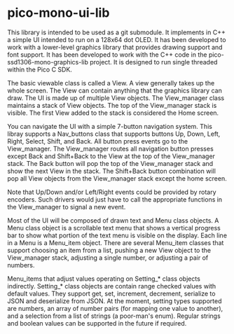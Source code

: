 # pico-mono-ui-lib

This library is intended to be used as a git submodule. It
implements in C++ a simple UI intended to run on a 128x64 dot OLED.
It has been developed to work with a lower-level graphics library
that provides drawing support and font support. It has been
developed to work with the C++ code in the
pico-ssd1306-mono-graphics-lib project. It is designed to run single
threaded within the Pico C SDK.

The basic viewable class is called a View. A view generally takes
up the whole screen. The View can contain anything that the
graphics library can draw. The UI is made up of multiple View
objects. The View_manager class maintains a stack of View
objects. The top of the View_manager stack is visible. The first
View added to the stack is considered the Home screen.

You can navigate the UI with a simple 7-button navigation
system. This libray supports a Nav_buttons class that
supports buttons Up, Down, Left, Right, Select, Shift, and Back.
All button press events go to the View_manager. The View_manager
routes all navigation button presses except Back and Shift+Back
to the View at the top of the View_manager stack. The Back
button will pop the top of the View_manager stack and show the
next View in the stack. The Shift+Back button combination will
pop all View objects from the View_manager stack except the home
screen.

Note that Up/Down and/or Left/Right events could be provided
by rotary encoders. Such drivers would just have to call
the appropriate functions in the View_manager to signal a new
event.

Most of the UI will be composed of drawn text and Menu class
objects. A Menu class object is a scrollable text menu that
shows a vertical progress bar to show what portion of the
text menu is visible on the display. Each line in a Menu is a
Menu_item object. There are several Menu_item classes that
support choosing an item from a list, pushing a new View object
to the View_manager stack, adjusting a single number, or
adjusting a pair of numbers.

Menu_items that adjust values operating on Setting_* class
objects indirectly. Setting_* class objects are contain range
checked values with default values. They support get, set,
increment, decrement, serialize to JSON and deserialize from JSON.
At the moment, setting types supported are numbers, 
an array of number pairs (for mapping one value to another),
and a selection from a list of strings (a poor-man's enum). Regular
strings and boolean values can be supported in the future if
required.